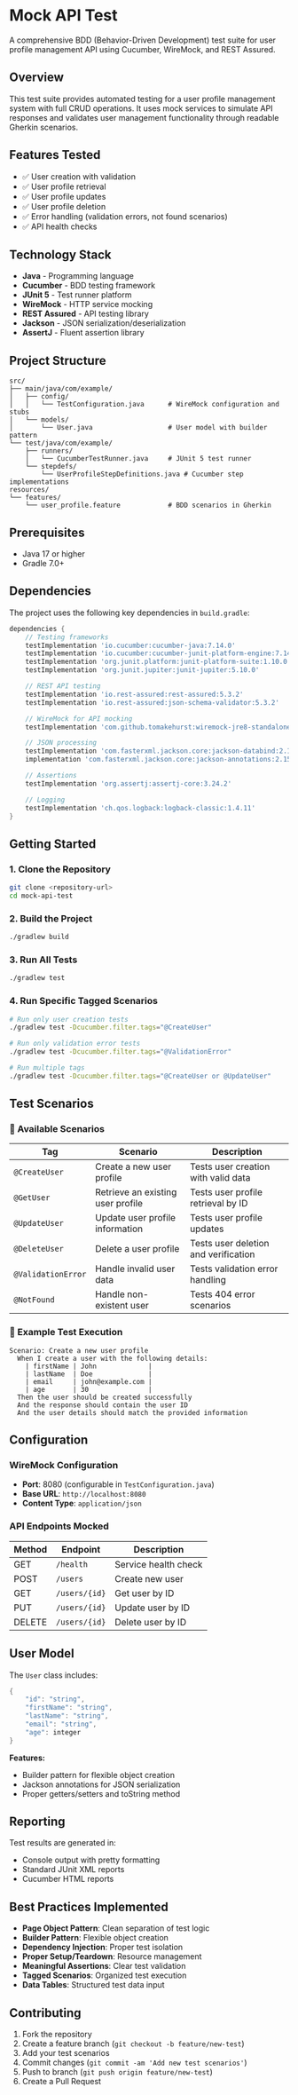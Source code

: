 # Mock API Test

A comprehensive BDD (Behavior-Driven Development) test suite for user profile management API using Cucumber, WireMock, and REST Assured.

## Overview

This test suite provides automated testing for a user profile management system with full CRUD operations. It uses mock services to simulate API responses and validates user management functionality through readable Gherkin scenarios.

## Features Tested

- ✅ User creation with validation
- ✅ User profile retrieval
- ✅ User profile updates
- ✅ User profile deletion
- ✅ Error handling (validation errors, not found scenarios)
- ✅ API health checks

## Technology Stack

- **Java** - Programming language
- **Cucumber** - BDD testing framework
- **JUnit 5** - Test runner platform
- **WireMock** - HTTP service mocking
- **REST Assured** - API testing library
- **Jackson** - JSON serialization/deserialization
- **AssertJ** - Fluent assertion library

## Project Structure

```
src/
├── main/java/com/example/
│   ├── config/
│   │   └── TestConfiguration.java      # WireMock configuration and stubs
│   └── models/
│       └── User.java                   # User model with builder pattern
└── test/java/com/example/
    ├── runners/
    │   └── CucumberTestRunner.java     # JUnit 5 test runner
    └── stepdefs/
        └── UserProfileStepDefinitions.java # Cucumber step implementations
resources/
└── features/
    └── user_profile.feature            # BDD scenarios in Gherkin
```

## Prerequisites

- Java 17 or higher
- Gradle 7.0+

## Dependencies

The project uses the following key dependencies in `build.gradle`:

```gradle
dependencies {
    // Testing frameworks
    testImplementation 'io.cucumber:cucumber-java:7.14.0'
    testImplementation 'io.cucumber:cucumber-junit-platform-engine:7.14.0'
    testImplementation 'org.junit.platform:junit-platform-suite:1.10.0'
    testImplementation 'org.junit.jupiter:junit-jupiter:5.10.0'

    // REST API testing
    testImplementation 'io.rest-assured:rest-assured:5.3.2'
    testImplementation 'io.rest-assured:json-schema-validator:5.3.2'

    // WireMock for API mocking
    testImplementation 'com.github.tomakehurst:wiremock-jre8-standalone:2.35.0'

    // JSON processing
    testImplementation 'com.fasterxml.jackson.core:jackson-databind:2.15.2'
    implementation 'com.fasterxml.jackson.core:jackson-annotations:2.15.2'

    // Assertions
    testImplementation 'org.assertj:assertj-core:3.24.2'

    // Logging
    testImplementation 'ch.qos.logback:logback-classic:1.4.11'
}
```

## Getting Started

### 1. Clone the Repository

```bash
git clone <repository-url>
cd mock-api-test
```

### 2. Build the Project

```bash
./gradlew build
```

### 3. Run All Tests

```bash
./gradlew test
```

### 4. Run Specific Tagged Scenarios

```bash
# Run only user creation tests
./gradlew test -Dcucumber.filter.tags="@CreateUser"

# Run only validation error tests
./gradlew test -Dcucumber.filter.tags="@ValidationError"

# Run multiple tags
./gradlew test -Dcucumber.filter.tags="@CreateUser or @UpdateUser"
```

## Test Scenarios

### 📝 Available Scenarios

| Tag | Scenario | Description |
|-----|----------|-------------|
| `@CreateUser` | Create a new user profile | Tests user creation with valid data |
| `@GetUser` | Retrieve an existing user profile | Tests user profile retrieval by ID |
| `@UpdateUser` | Update user profile information | Tests user profile updates |
| `@DeleteUser` | Delete a user profile | Tests user deletion and verification |
| `@ValidationError` | Handle invalid user data | Tests validation error handling |
| `@NotFound` | Handle non-existent user | Tests 404 error scenarios |

### 🔧 Example Test Execution

```gherkin
Scenario: Create a new user profile
  When I create a user with the following details:
    | firstName | John             |
    | lastName  | Doe              |
    | email     | john@example.com |
    | age       | 30               |
  Then the user should be created successfully
  And the response should contain the user ID
  And the user details should match the provided information
```

## Configuration

### WireMock Configuration

- **Port**: 8080 (configurable in `TestConfiguration.java`)
- **Base URL**: `http://localhost:8080`
- **Content Type**: `application/json`

### API Endpoints Mocked

| Method | Endpoint | Description |
|--------|----------|-------------|
| GET | `/health` | Service health check |
| POST | `/users` | Create new user |
| GET | `/users/{id}` | Get user by ID |
| PUT | `/users/{id}` | Update user by ID |
| DELETE | `/users/{id}` | Delete user by ID |

## User Model

The `User` class includes:

```java
{
    "id": "string",
    "firstName": "string", 
    "lastName": "string",
    "email": "string",
    "age": integer
}
```

**Features:**
- Builder pattern for flexible object creation
- Jackson annotations for JSON serialization
- Proper getters/setters and toString method

## Reporting

Test results are generated in:
- Console output with pretty formatting
- Standard JUnit XML reports
- Cucumber HTML reports

## Best Practices Implemented

- **Page Object Pattern**: Clean separation of test logic
- **Builder Pattern**: Flexible object creation
- **Dependency Injection**: Proper test isolation
- **Proper Setup/Teardown**: Resource management
- **Meaningful Assertions**: Clear test validation
- **Tagged Scenarios**: Organized test execution
- **Data Tables**: Structured test data input

## Contributing

1. Fork the repository
2. Create a feature branch (`git checkout -b feature/new-test`)
3. Add your test scenarios
4. Commit changes (`git commit -am 'Add new test scenarios'`)
5. Push to branch (`git push origin feature/new-test`)
6. Create a Pull Request
